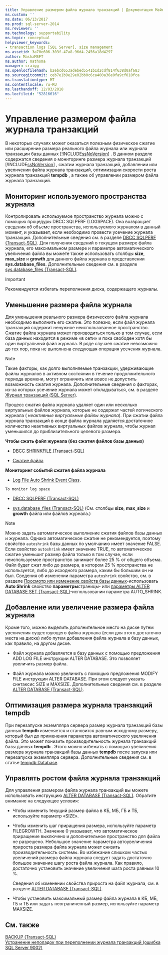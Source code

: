 ```yaml
---
title: Управление размером файла журнала транзакций | Документация Майкрософт
ms.custom: ''
ms.date: 06/13/2017
ms.prod: sql-server-2014
ms.reviewer: ''
ms.technology: supportability
ms.topic: conceptual
helpviewer_keywords:
- transaction logs [SQL Server], size management
ms.assetid: 3a70e606-303f-47a8-96d4-2456a18d4297
author: MashaMSFT
ms.author: mathoma
manager: craigg
ms.openlocfilehash: b2ebcd653adebed5541b1d2cdf814f638d0af683
ms.sourcegitcommit: ceb7e1b9e29e02bb0c6ca400a36e0fa9cf010fca
ms.translationtype: MT
ms.contentlocale: ru-RU
ms.lasthandoff: 12/03/2018
ms.locfileid: "52816616"
---
```

# <a name="manage-the-size-of-the-transaction-log-file"></a>Управление размером файла журнала транзакций
  В некоторых случаях может оказаться полезным физическое сжатие или расширение размера реального файла журнала или журнала транзакции базы данных [!INCLUDE[ssNoVersion](../../includes/ssnoversion-md.md)] . В данном разделе содержатся сведения о мониторинге размера журнала транзакций [!INCLUDE[ssNoVersion](../../includes/ssnoversion-md.md)] , сжатии журнала транзакций, добавлении или увеличении файла журнала транзакций, оптимизации скорости роста журнала транзакций **tempdb** , а также об управлении размером файла журнала транзакций.  
  
  
##  <a name="MonitorSpaceUse"></a> Мониторинг используемого пространства журнала  
 Контролировать используемое пространство журнала можно с помощью процедуры DBCC SQLPERF (LOGSPACE). Она возвращает сведения об объеме пространства, используемого журналом в данный момент, и указывает, если необходимо провести усечение журнала транзакций. Дополнительные сведения см. в разделе [DBCC SQLPERF (Transact-SQL)](/sql/t-sql/database-console-commands/dbcc-sqlperf-transact-sql). Для получения сведений о текущем размере файла журнала, его максимальном размере и параметре автоматического увеличения файла вы можете также использовать столбцы **size**, **max_size** и **growth** для данного файла журнала в представлении **sys.database_files**. Дополнительные сведения см. в разделе [sys.database_files (Transact-SQL)](/sql/relational-databases/system-catalog-views/sys-database-files-transact-sql).  
  
> [!IMPORTANT]  
>  Рекомендуется избегать переполнения диска, содержащего журналы.  
  
  
##  <a name="ShrinkSize"></a> Уменьшение размера файла журнала  
 Для уменьшения реального размера физического файла журнала необходимо выполнить его сжатие. Это полезно, если файл журнала транзакций содержит ненужное неиспользованное пространство. Сжатие файла журнала может производиться только в том случае, если база данных находится в режиме «в сети» и пока свободен хотя бы один виртуальный файл журнала. В ряде случаев сжатие невозможно до тех пор, пока не выполнена следующая операция усечения журнала.  
  
> [!NOTE]  
>  Такие факторы, как долго выполняемые транзакции, удерживающие файлы журналов в активном состоянии в течение продолжительного периода времени, могут ограничить или вовсе не допустить возможность сжатия журнала. Дополнительные сведения о факторах, из-за которых усечение журнала может откладываться, см. в разделе [Журнал транзакций (SQL Server)](the-transaction-log-sql-server.md).  
  
 Процесс сжатия файла журнала удаляет один или несколько виртуальных файлов журнала, которые не содержат частей логического журнала ( *неактивные виртуальные файлы журнала*). При сжатии файла журнала транзакций в конце файла журнала удаляется достаточное количество неактивных виртуальных файлов журнала, чтобы журнал уменьшился до приблизительного целевого размера.  
  
 **Чтобы сжать файл журнала (без сжатия файлов базы данных)**  
  
-   [DBCC SHRINKFILE (Transact-SQL)](/sql/t-sql/database-console-commands/dbcc-shrinkfile-transact-sql)  
  
-   [Сжатие файла](../databases/shrink-a-file.md)  
  
 **Мониторинг событий сжатия файла журнала**  
  
-   [Log File Auto Shrink Event Class](../event-classes/log-file-auto-shrink-event-class.md).  
  
 `To monitor log space`  
  
-   [DBCC SQLPERF (Transact-SQL)](/sql/t-sql/database-console-commands/dbcc-sqlperf-transact-sql)  
  
-   [sys.database_files (Transact-SQL)](/sql/relational-databases/system-catalog-views/sys-database-files-transact-sql) (См. столбцы **size**, **max_size** и **growth** файла или файлов журнала.)  
  
> [!NOTE]  
>  Можно задать автоматическое выполнение сжатия файлов базы данных и журнала. Однако автоматическое сжатие не рекомендуется, поэтому свойство `autoshrink` базы данных по умолчанию имеет значение FALSE. Если свойство `autoshrink` имеет значение TRUE, то автоматическое сжатие уменьшит размер файла только в том случае, если неиспользуемое пространство занимает более 25 % от общего объема. Файл будет сжат либо до размера, в котором 25 % пространства не используется, либо до исходного размера, каким бы большим он ни был. Сведения об изменении параметра `autoshrink` свойство, см. в разделе [Просмотр или изменение свойств базы данных](../databases/view-or-change-the-properties-of-a-database.md)-использовать **Auto Shrink** свойство **параметры**страницы- или [параметры ALTER DATABASE SET &#40;Transact-SQL&#41;](/sql/t-sql/statements/alter-database-transact-sql-set-options)-использовании параметра AUTO_SHRINK.  
  
  
##  <a name="AddOrEnlarge"></a> Добавление или увеличение размера файла журнала  
 Кроме того, можно выделить дополнительное место на диске путем увеличения существующего файла журнала (если для этого достаточно места на диске) либо путем добавления файла журнала в базу данных, как правило, на другом диске.  
  
-   Файл журнала добавляется в базу данных с помощью предложения ADD LOG FILE инструкции ALTER DATABASE. Это позволяет увеличить размер файла.  
  
-   Файл журнала можно увеличить с помощью предложения MODIFY FILE инструкции ALTER DATABASE. При этом следует указать синтаксис SIZE и MAXSIZE. Дополнительные сведения см. в разделе [ALTER DATABASE (Transact-SQL)](/sql/t-sql/statements/alter-database-transact-sql).  
  
  
##  <a name="tempdbOptimize"></a> Оптимизация размера журнала транзакций tempdb  
 При перезапуске экземпляра сервера размер журнала транзакций базы данных **tempdb** изменяется и становится равным исходному размеру, который был до применения параметра автоматического увеличения файла. Это может понизить производительность журнала транзакций базы данных **tempdb** . Этого можно избежать с помощью увеличения размера журнала транзакций базы данных **tempdb** после запуска или перезапуска экземпляра сервера. Дополнительные сведения см. в статье [tempdb Database](../databases/tempdb-database.md).  
  
  
##  <a name="ControlGrowth"></a> Управлять ростом файла журнала транзакций  
 Для управления размером файла журнала транзакций вы можете использовать инструкцию [ALTER DATABASE (Transact-SQL)](/sql/t-sql/statements/alter-database-transact-sql). Обратите внимание на следующее условия:  
  
-   Чтобы изменить текущий размер файла в КБ, МБ, ГБ и ТБ, используйте параметр «SIZE».  
  
-   Чтобы изменить шаг приращения размера, используйте параметр FILEGROWTH. Значение 0 указывает, что автоматическое приращение выключено и дополнительное пространство для файла не разрешено. Небольшое значение параметра автоувеличения прироста размера файла журнала может снизить производительность системы. Во избежание слишком частых увеличений размера файла журнала следует задать достаточно большое значение шагу роста файла журнала. Как правило, достаточно установить значение увеличения шага роста равным 10 %.  
  
     Сведения об изменении свойства прироста на файл журнала, см. в разделе [ALTER DATABASE &#40;Transact-SQL&#41;](/sql/t-sql/statements/alter-database-transact-sql).  
  
-   Чтобы установить максимальный размер файла журнала в КБ, МБ, ГБ и ТБ или задать неограниченный размер, используйте параметр MAXSIZE.  
  
  
## <a name="see-also"></a>См. также  
 [BACKUP (Transact-SQL)](/sql/t-sql/statements/backup-transact-sql)   
 [Устранение неполадок при переполнении журнала транзакций (ошибка SQL Server 9002)](troubleshoot-a-full-transaction-log-sql-server-error-9002.md)  
  
  
